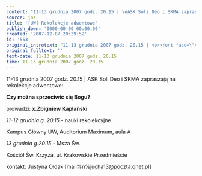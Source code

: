 ```yaml
---
content: "11-13 grudnia 2007 godz. 20.15 | \nASK Soli Deo i SKMA zapraszają na rekolekcje adwentowe:\n\n**Czy można sprzeciwić się Bogu?**\n\r\n\n\r\nprowadzi: **x.Zbigniew Kapłański**\n\n*11-12 grudnia g. 20.15* - nauki rekolekcyjne\n\r\nKampus Główny UW, Auditorium Maximum, aula A\n\r\n*13 grudnia g.20.15* - Msza Św.\n\r\nKościół Św. Krzyża, ul. Krakowskie Przedmieście\n\r\n\n\r\nkontakt: Justyna Ołdak [mail%n%jucha13@poczta.onet.pl] \n\n\r\n         \n\r\n         \n\r\n         "
source: jos
title: '[UW] Rekolekcje adwentowe'
publish_down: '0000-00-00 00:00:00'
created: '2007-12-07 20:29:52'
id: '553'
original_introtext: "11-13 grudnia 2007 godz. 20.15 | <p><font face=\"Arial\" size=\"2\">ASK Soli Deo i SKMA zapraszają na rekolekcje adwentowe:</font></p><p align=\"center\"><strong><font face=\"Arial\" size=\"2\">Czy można sprzeciwić się Bogu?</font></strong><br>\r\n<br>\r\n</p><p><font face=\"Arial\" size=\"2\">prowadzi: <strong>x.Zbigniew Kapłański</strong></font></p><p><font face=\"Arial\" size=\"2\"><u>11-12 grudnia g. 20.15</u> - nauki rekolekcyjne<br>\r\nKampus Główny UW, Auditorium Maximum, aula A<br>\r\n<u>13 grudnia g.20.15</u> - Msza Św.<br>\r\nKościół Św. Krzyża, ul. Krakowskie Przedmieście</font><br>\r\n<br>\r\n</p><p><font face=\"Arial\" size=\"2\">kontakt: Justyna Ołdak </font>[mail%n%jucha13@poczta.onet.pl] </p><br>\r\n         <br>\r\n         <br>\r\n         "
original_fulltext: ''
text-date: 11-13 grudnia 2007 godz. 20.15
time: 11-13 grudnia 2007 godz. 20.15
---
```

11-13 grudnia 2007 godz. 20.15 | 
ASK Soli Deo i SKMA zapraszają na rekolekcje adwentowe:

**Czy można sprzeciwić się Bogu?**



prowadzi: **x.Zbigniew Kapłański**

*11-12 grudnia g. 20.15* - nauki rekolekcyjne

Kampus Główny UW, Auditorium Maximum, aula A

*13 grudnia g.20.15* - Msza Św.

Kościół Św. Krzyża, ul. Krakowskie Przedmieście



kontakt: Justyna Ołdak [mail%n%jucha13@poczta.onet.pl] 


         

         

         

<!--{{json:{"created_date":"2007-12-07 20:29:52","publish_down":"0000-00-00 00:00:00","id":"553"}}}-->